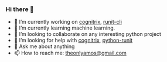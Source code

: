 ### Hi there 👋

- 🔭 I’m currently working on [cognitrix](https://github.com/theonlyamos/cognitrix), [runit-cli](https://github.com/theonlyamos/runit)
- 🌱 I’m currently learning machine learning.
- 👯 I’m looking to collaborate on any interesting python project
- 🤔 I’m looking for help with [cognitrix](https://github.com/theonlyamos/cognitrix), [python-runit](https://github.com/theonlyamos/runit)
- 💬 Ask me about anything
- 📫 How to reach me: theonlyamos@gmail.com
<!--
- 😄 Pronouns: ...
- ⚡ Fun fact: ...
-->
